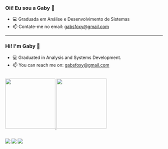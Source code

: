 ### Oii! Eu sou a Gaby 👋


- 💻 Graduada em Análise e Desenvolvimento de Sistemas
- 📫 Contate-me no email: gabsfoxy@gmail.com
____________________________________________________________________

### Hi! I'm Gaby 👋

- 💻 Graduated in Analysis and Systems Development.
- 📫 You can reach me on: gabsfoxy@gmail.com
##

<div>
  <a href="https://beacons.ai/gabyrocha">
  <img height="160em" src="https://github-readme-stats.vercel.app/api?username=gabyrocha&show_icons-true&theme=synthwave&include_all_commits=true&count_private=true"/>
  <img height="160em" src="https://github-readme-stats.vercel.app/api/top-langs/?username=gabyrocha&layout=compact&langs_count=16&theme=synthwave"/>
 </div>

##
  
<div>
<a href="https://www.linkedin.com/in/gabyrocha"><img src="https://img.shields.io/badge/LinkedIn-0077B5?style=for-the-badge&logo=linkedin&logoColor=white"></a>
<a href="https://www.instagram.com/gabii_fx/"><img src="https://img.shields.io/badge/Instagram-E4405F?style=for-the-badge&logo=instagram&logoColor=white"></a>
<a href="https://codepen.io/gabyrocha/pen/wvpOjBQ"><img src="https://img.shields.io/badge/JavaScript-F7DF1E?style=for-the-badge&logo=javascript&logoColor=black"></a>

</div>
   

  
